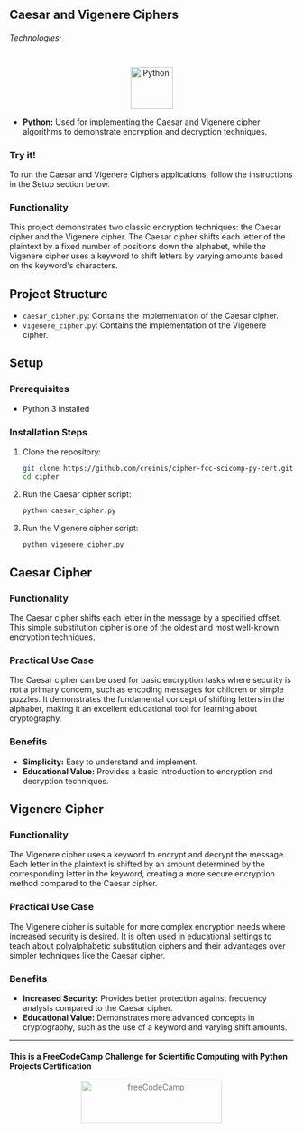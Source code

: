 ## Caesar and Vigenere Ciphers

###### Technologies:
<p align="center">
<img src="https://img.icons8.com/color/75/000000/python.png" width="75" height="75" alt="Python" style="margin: 10px 15px 0 15px;" />
</p>

- **Python:** Used for implementing the Caesar and Vigenere cipher algorithms to demonstrate encryption and decryption techniques.

### Try it!

To run the Caesar and Vigenere Ciphers applications, follow the instructions in the Setup section below.

### Functionality

This project demonstrates two classic encryption techniques: the Caesar cipher and the Vigenere cipher. The Caesar cipher shifts each letter of the plaintext by a fixed number of positions down the alphabet, while the Vigenere cipher uses a keyword to shift letters by varying amounts based on the keyword's characters.

## Project Structure

- `caesar_cipher.py`: Contains the implementation of the Caesar cipher.
- `vigenere_cipher.py`: Contains the implementation of the Vigenere cipher.

## Setup

### Prerequisites

- Python 3 installed

### Installation Steps

1. Clone the repository:
   ```bash
   git clone https://github.com/creinis/cipher-fcc-scicomp-py-cert.git
   cd cipher

2. Run the Caesar cipher script:
   ```bash
   python caesar_cipher.py
   ```

3. Run the Vigenere cipher script:
   ```bash
   python vigenere_cipher.py
   ```

## Caesar Cipher

### Functionality

The Caesar cipher shifts each letter in the message by a specified offset. This simple substitution cipher is one of the oldest and most well-known encryption techniques.

### Practical Use Case

The Caesar cipher can be used for basic encryption tasks where security is not a primary concern, such as encoding messages for children or simple puzzles. It demonstrates the fundamental concept of shifting letters in the alphabet, making it an excellent educational tool for learning about cryptography.

### Benefits

- **Simplicity:** Easy to understand and implement.
- **Educational Value:** Provides a basic introduction to encryption and decryption techniques.

## Vigenere Cipher

### Functionality

The Vigenere cipher uses a keyword to encrypt and decrypt the message. Each letter in the plaintext is shifted by an amount determined by the corresponding letter in the keyword, creating a more secure encryption method compared to the Caesar cipher.

### Practical Use Case

The Vigenere cipher is suitable for more complex encryption needs where increased security is desired. It is often used in educational settings to teach about polyalphabetic substitution ciphers and their advantages over simpler techniques like the Caesar cipher.

### Benefits

- **Increased Security:** Provides better protection against frequency analysis compared to the Caesar cipher.
- **Educational Value:** Demonstrates more advanced concepts in cryptography, such as the use of a keyword and varying shift amounts.

---
#### This is a FreeCodeCamp Challenge for Scientific Computing with Python Projects Certification
<p align="center">
<img src="https://cdn.freecodecamp.org/platform/universal/fcc_primary.svg" width="250" height="75" alt="freeCodeCamp" style="margin: 0 15px; opacity: 0.6" />
</p>
